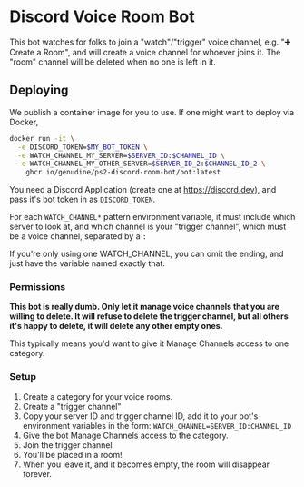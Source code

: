 # Discord Voice Room Bot

This bot watches for folks to join a "watch"/"trigger" voice channel, e.g. "➕ Create a Room", and will create a voice channel for whoever joins it. The "room" channel will be deleted when no one is left in it.

## Deploying

We publish a container image for you to use. If one might want to deploy via Docker,

```sh
docker run -it \
  -e DISCORD_TOKEN=$MY_BOT_TOKEN \
  -e WATCH_CHANNEL_MY_SERVER=$SERVER_ID:$CHANNEL_ID \
  -e WATCH_CHANNEL_MY_OTHER_SERVER=$SERVER_ID_2:$CHANNEL_ID_2 \
    ghcr.io/genudine/ps2-discord-room-bot/bot:latest
```

You need a Discord Application (create one at https://discord.dev), and pass it's bot token in as `DISCORD_TOKEN`.

For each `WATCH_CHANNEL*` pattern environment variable, it must include which server to look at, and which channel is your "trigger channel", which must be a voice channel, separated by a `:`

If you're only using one WATCH_CHANNEL, you can omit the ending, and just have the variable named exactly that.

### Permissions

**This bot is really dumb. Only let it manage voice channels that you are willing to delete. It will refuse to delete the trigger channel, but all others it's happy to delete, it will delete any other empty ones.**

This typically means you'd want to give it Manage Channels access to one category.

### Setup

1. Create a category for your voice rooms.
2. Create a "trigger channel"
3. Copy your server ID and trigger channel ID, add it to your bot's environment variables in the form: `WATCH_CHANNEL=SERVER_ID:CHANNEL_ID`
4. Give the bot Manage Channels access to the category.
5. Join the trigger channel
6. You'll be placed in a room!
7. When you leave it, and it becomes empty, the room will disappear forever.
